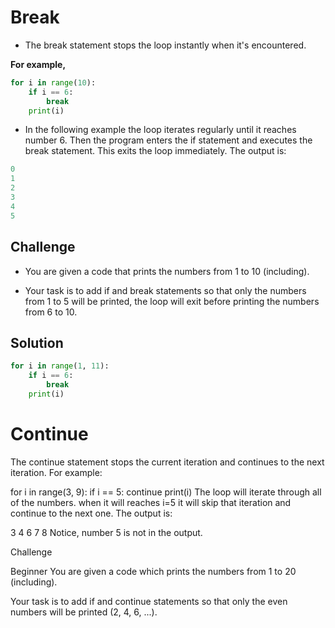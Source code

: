 # Break

- The break statement stops the loop instantly when it's encountered.

**For example,**

```py
for i in range(10): 
    if i == 6:
        break
    print(i)
```

- In the following example the loop iterates regularly until it reaches number 6. Then the program enters the if statement and executes the break statement. This exits the loop immediately. The output is:
```py
0
1
2
3
4
5
```

## Challenge

- You are given a code that prints the numbers from 1 to 10 (including).
  
- Your task is to add if and break statements so that only the numbers from 1 to 5 will be printed, the loop will exit before printing the numbers from 6 to 10.

## Solution
```py
for i in range(1, 11):
    if i == 6:
        break
    print(i)
```
 
# Continue

The continue statement stops the current iteration and continues to the next iteration. For example:

for i in range(3, 9):
    if i == 5:
        continue
    print(i)
The loop will iterate through all of the numbers. when it will reaches i=5 it will skip that iteration and continue to the next one. The output is:

3
4
6
7
8
Notice, number 5 is not in the output.

Challenge

Beginner
You are given a code which prints the numbers from 1 to 20 (including).

Your task is to add if and continue statements so that only the even numbers will be printed (2, 4, 6, ...). 
 
